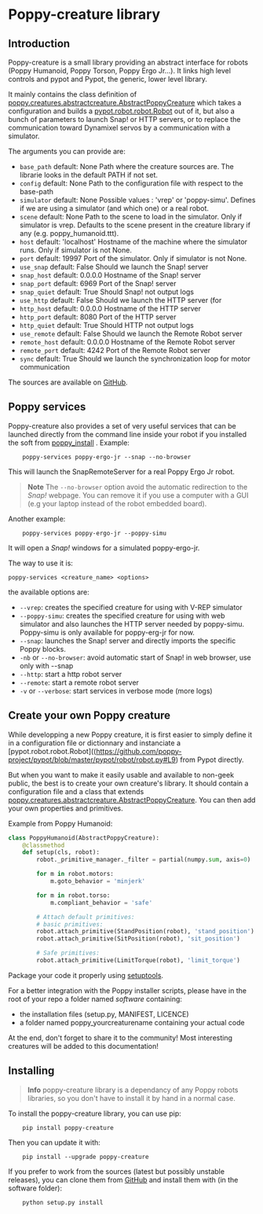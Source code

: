 # Poppy-creature library

## Introduction
Poppy-creature is a small library providing an abstract interface for robots (Poppy Humanoid, Poppy Torson, Poppy Ergo Jr...). It links high level controls and pypot and Pypot, the generic, lower level library.

It mainly contains the class definition of [poppy.creatures.abstractcreature.AbstractPoppyCreature](https://github.com/poppy-project/poppy-creature/blob/master/software/poppy/creatures/abstractcreature.py) which takes a configuration and builds a [pypot.robot.robot.Robot](https://github.com/poppy-project/pypot/blob/master/pypot/robot/robot.py#L9) out of it, but also a bunch of parameters to launch Snap! or HTTP servers, or to replace the communication toward Dynamixel servos by a communication with a simulator.

The arguments you can provide are:

-   `base_path` default: None Path where the creature sources are. The
    librarie looks in the default PATH if not set.
-   `config` default: None Path to the configuration file with respect
    to the base-path
-   `simulator` default: None Possible values : 'vrep' or 'poppy-simu'.
    Defines if we are using a simulator (and which one) or a real robot.
-   `scene` default: None Path to the scene to load in the simulator.
    Only if simulator is vrep. Defaults to the scene present in the
    creature library if any (e.g. poppy\_humanoid.ttt).
-   `host` default: 'localhost' Hostname of the machine where the
    simulator runs. Only if simulator is not None.
-   `port` default: 19997 Port of the simulator. Only if simulator is not None.
-   `use_snap` default: False Should we launch the Snap! server
-   `snap_host` default: 0.0.0.0 Hostname of the Snap! server
-   `snap_port` default: 6969 Port of the Snap! server
-   `snap_quiet` default: True Should Snap! not output logs
-   `use_http` default: False Should we launch the HTTP server (for
-   `http_host` default: 0.0.0.0 Hostname of the HTTP server
-   `http_port` default: 8080 Port of the HTTP server
-   `http_quiet` default: True Should HTTP not output logs
-   `use_remote` default: False Should we launch the Remote Robot server
-   `remote_host` default: 0.0.0.0 Hostname of the Remote Robot server
-   `remote_port` default: 4242 Port of the Remote Robot server
-   `sync` default: True Should we launch the synchronization loop for motor communication

The sources are available on [GitHub](https://github.com/poppy-project/poppy-creature).

## Poppy services

Poppy-creature also provides a set of very useful services that can be launched directly from the command line inside your robot if you installed the soft from [poppy\_install](https://github.com/poppy-project/poppy_install) .
Example:
```
    poppy-services poppy-ergo-jr --snap --no-browser
```

This will launch the SnapRemoteServer for a real Poppy Ergo Jr robot.

> **Note** The `--no-browser` option avoid the automatic redirection to the *Snap!* webpage. 
You can remove it if you use a computer with a GUI (e.g your laptop instead of the robot embedded board).

Another example:
```
    poppy-services poppy-ergo-jr --poppy-simu
```
It will open a *Snap!* windows for a simulated poppy-ergo-jr.


The way to use it is:

    poppy-services <creature_name> <options>

the available options are:

-   `--vrep`: creates the specified creature for using with V-REP simulator
-   `--poppy-simu`: creates the specified creature for using with web simulator and also launches the HTTP server needed by poppy-simu. Poppy-simu is only available for poppy-erg-jr for now.
-   `--snap`: launches the Snap! server and directly imports the specific Poppy blocks.
-   `-nb` or `--no-browser`: avoid automatic start of Snap! in web
    browser, use only with --snap
-   `--http`: start a http robot server
-   `--remote`: start a remote robot server
-   `-v` or `--verbose`: start services in verbose mode (more logs)

## Create your own Poppy creature

While developping a new Poppy creature, it is first easier to simply define it in a configuration file or dictionnary and instanciate a [pypot.robot.robot.Robot]((https://github.com/poppy-project/pypot/blob/master/pypot/robot/robot.py#L9) from Pypot directly.

But when you want to make it easily usable and available to non-geek public, the best is to create your own creature's library. It should contain a configuration file and a class that extends [poppy.creatures.abstractcreature.AbstractPoppyCreature](https://github.com/poppy-project/poppy-creature/blob/master/software/poppy/creatures/abstractcreature.py). You can then
add your own properties and primitives.

Example from Poppy Humanoid:

```python
class PoppyHumanoid(AbstractPoppyCreature):
    @classmethod
    def setup(cls, robot):
        robot._primitive_manager._filter = partial(numpy.sum, axis=0)

        for m in robot.motors:
            m.goto_behavior = 'minjerk'

        for m in robot.torso:
            m.compliant_behavior = 'safe'

        # Attach default primitives:
        # basic primitives:
        robot.attach_primitive(StandPosition(robot), 'stand_position')
        robot.attach_primitive(SitPosition(robot), 'sit_position')

        # Safe primitives:
        robot.attach_primitive(LimitTorque(robot), 'limit_torque')
```


Package your code it properly using [setuptools](https://pythonhosted.org/an_example_pypi_project/setuptools.html).

For a better integration with the Poppy installer scripts, please have in the root of your repo a folder named *software* containing:

-   the installation files (setup.py, MANIFEST, LICENCE)
-   a folder named poppy\_yourcreaturename containing your actual code

At the end, don't forget to share it to the community! Most interesting
creatures will be added to this documentation!

## Installing

> **Info** poppy-creature library is a dependancy of any Poppy robots libraries, so you don't have to install it by hand in a normal case.

To install the poppy-creature library, you can use pip:
```
    pip install poppy-creature
```
Then you can update it with:
```
    pip install --upgrade poppy-creature
```
If you prefer to work from the sources (latest but possibly unstable releases), you can clone them from [GitHub](https://github.com/poppy-project/poppy-creature) and install them with (in the software folder):
```
    python setup.py install
```



